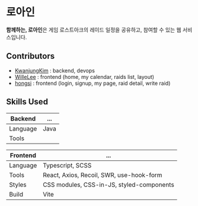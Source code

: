 # 로아인

**함께하는, 로아인**은 게임 로스트아크의 레이드 일정을 공유하고, 참여할 수 있는 웹 서비스입니다.

## Contributors

- [KwanjungKim](https://github.com/KwanjungKim) : backend, devops
- [WilleLee](https://github.com/WilleLee) : frontend (home, my calendar, raids list, layout)
- [hongsi](https://github.com/minholee0706) : frontend (login, signup, my page, raid detail, write raid)

## Skills Used

| Backend  | ...  |
| -------- | ---- |
| Language | Java |
| Tools    |      |

| Frontend | ...                                       |
| -------- | ----------------------------------------- |
| Language | Typescript, SCSS                          |
| Tools    | React, Axios, Recoil, SWR, use-hook-form  |
| Styles   | CSS modules, CSS-in-JS, styled-components |
| Build    | Vite                                      |

